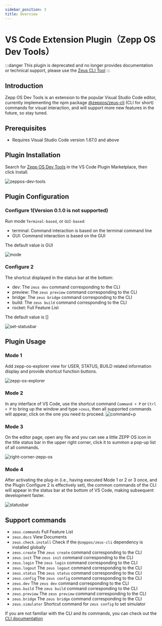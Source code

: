 ```yaml
---
sidebar_position: 3
title: Overview
---
```


# VS Code Extension Plugin（Zepp OS Dev Tools）

:::danger
This plugin is deprecated and no longer provides documentation or technical support, please use the [Zeus CLI Tool](../cli/index.md)
:::

## Introduction
Zepp OS Dev Tools is an extension to the popular Visual Studio Code editor, currently implementing the npm package [@zeppos/zeus-cli](https://www.npmjs.com/package/@zeppos/zeus-cli) (CLI for short) commands for visual interaction, and will support more new features in the future, so stay tuned.

## Prerequisites

 - Requires Visual Studio Code version 1.67.0 and above

## Plugin Installation

Search for [Zepp OS Dev Tools](https://marketplace.visualstudio.com/items?itemName=Zepp.zeppos-dev-tools) in the VS Code Plugin Marketplace, then click Install.

![zeppos-dev-tools](/img/docs/guides/tools/vscode-extension/zeppos-dev-tools.gif)

## Plugin Configuration

### Configure 1(Version 0.1.0 is not supported)
  Run mode `Terminal-based`, or `GUI-based`:
- terminal: Command interaction is based on the terminal command line
- GUI: Command interaction is based on the GUI

The default value is GUI

![mode](/img/docs/guides/tools/vscode-extension/mode.png)

### Configure 2
  The shortcut displayed in the status bar at the bottom:
- dev: The `zeus dev` command corresponding to the CLI
- preview: The `zeus preview` command corresponding to the CLI
- bridge: The `zeus bridge` command corresponding to the CLI
- build: The `zeus build` command corresponding to the CLI
- rocket: Full Feature List

The default value is []

![set-statusbar](/img/docs/guides/tools/vscode-extension/set-statusbar.gif)

## Plugin Usage
### Mode 1

Add zepp-os-explorer view for USER, STATUS, BUILD related information display and provide shortcut function buttons.

![zepp-os-explorer](/img/docs/guides/tools/vscode-extension/zepp-os-explorer.png)

### Mode 2

In any interface of VS Code, use the shortcut command `Command + P` or `Ctrl + P`  to bring up the window and type `>zeus`, then all supported commands will appear, click on the one you need to proceed.
![command+p](/img/docs/guides/tools/vscode-extension/command+p.gif)

### Mode 3

On the editor page, open any file and you can see a little ZEPP OS icon in the title status bar in the upper right corner, click it to summon a pop-up list of all commands.

![right-corner-zepp-os](/img/docs/guides/tools/vscode-extension/right-corner-zepp-os.gif)

### Mode 4

After activating the plug-in (i.e., having executed Mode 1 or 2 or 3 once, and the Plugin Configure 2 is effectively set), the common commands of the CLI will appear in the status bar at the bottom of VS Code, making subsequent development faster.

![statusbar](/img/docs/guides/tools/vscode-extension/statusbar.gif)

## Support commands

- `zeus.commands` Full Feature List
- `zeus.docs` View Documents
- `zeus.check.install` Check if the `@zeppos/zeus-cli` dependency is installed globally
- `zeus.create` The `zeus create` command corresponding to the CLI
- `zeus.init` The `zeus init` command corresponding to the CLI
- `zeus.login` The `zeus login` command corresponding to the CLI
- `zeus.logout` The `zeus logout` command corresponding to the CLI
- `zeus.status` The `zeus status` command corresponding to the CLI
- `zeus.config` The `zeus config` command corresponding to the CLI
- `zeus.dev` The `zeus dev` command corresponding to the CLI
- `zeus.build` The `zeus build` command corresponding to the CLI
- `zeus.preview` The `zeus preview` command corresponding to the CLI
- `zeus.bridge` The `zeus bridge` command corresponding to the CLI
- `zeus.simulator` Shortcut command for `zeus config` to set simulator

If you are not familiar with the CLI and its commands, you can check out the [CLI documentation](../cli/)



